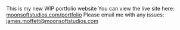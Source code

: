 This is my new WIP portfolio website
You can view the live site here: [moonsoftstudios.com/portfolio](https://moonsoftstudios.com/portfolio)
Please email me with any issues: [james.moffett@moonsoftstudios.com](mailto:james.moffett@moonsoftstudios.com)
